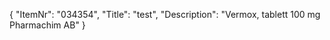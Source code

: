 {
  "ItemNr": "034354",
  "Title": "test",
  "Description": "Vermox, tablett 100 mg Pharmachim AB"
}